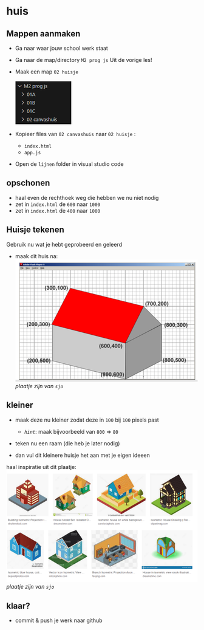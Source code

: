 # huis


## Mappen aanmaken

- Ga naar waar jouw school werk staat
- Ga naar de map/directory `M2 prog js`
Uit de vorige les!
- Maak een map `02 huisje`  
</br>![](img/huisstart.PNG)

- Kopieer files van  `02 canvashuis` naar `02 huisje`  :
    - `index.html`
    - `app.js`
- Open de `lijnen` folder in visual studio code

## opschonen

- haal even de rechthoek weg die hebben we nu niet nodig
- zet in `index.html` de `600` naar `1000`
- zet in `index.html` de `400` naar `1000`

## Huisje tekenen

Gebruik nu wat je hebt geprobeerd en geleerd


- maak dit huis na:
</br>![](img/maakeenhuis.PNG)
*plaatje zijn van `sjo`*


## kleiner
- maak deze nu kleiner zodat deze in `100` bij `100` pixels past
    - *`hint`*: maak bijvoorbeeld van `800` => `80`
- teken nu een raam (die heb je later nodig)


- dan vul dit kleinere huisje het aan met je eigen ideeen

haal inspiratie uit dit plaatje:
</br>![](img/goedexcellent.PNG)
*plaatje zijn van `sjo`*


## klaar?

- commit & push je werk naar github

